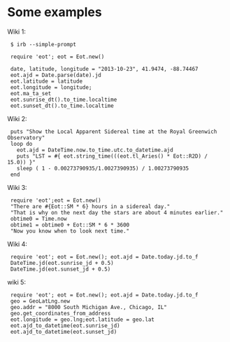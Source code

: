 # Some examples

Wiki 1:

     $ irb --simple-prompt

     require 'eot'; eot = Eot.new()

     date, latitude, longitude = "2013-10-23", 41.9474, -88.74467
     eot.ajd = Date.parse(date).jd
     eot.latitude = latitude
     eot.longitude = longitude; 
     eot.ma_ta_set
     eot.sunrise_dt().to_time.localtime
     eot.sunset_dt().to_time.localtime

Wiki 2:

     puts "Show the Local Apparent Sidereal time at the Royal Greenwich Observatory"
     loop do
       eot.ajd = DateTime.now.to_time.utc.to_datetime.ajd
       puts "LST = #{ eot.string_time(((eot.tl_Aries() * Eot::R2D) / 15.0)) }"
       sleep ( 1 - 0.00273790935/1.0027390935) / 1.00273790935
     end

Wiki 3:

     require 'eot';eot = Eot.new()
     "There are #{Eot::SM * 6} hours in a sidereal day."
     "That is why on the next day the stars are about 4 minutes earlier."
     obtime0 = Time.now
     obtime1 = obtime0 + Eot::SM * 6 * 3600
     "Now you know when to look next time."

Wiki 4:

     require 'eot'; eot = Eot.new(); eot.ajd = Date.today.jd.to_f
     DateTime.jd(eot.sunrise_jd + 0.5)
     DateTime.jd(eot.sunset_jd + 0.5)

wiki 5:

     require 'eot'; eot = Eot.new(); eot.ajd = Date.today.jd.to_f
     geo = GeoLatLng.new
     geo.addr = "8000 South Michigan Ave., Chicago, IL"
     geo.get_coordinates_from_address
     eot.longitude = geo.lng;eot.latitude = geo.lat
     eot.ajd_to_datetime(eot.sunrise_jd)
     eot.ajd_to_datetime(eot.sunset_jd)


